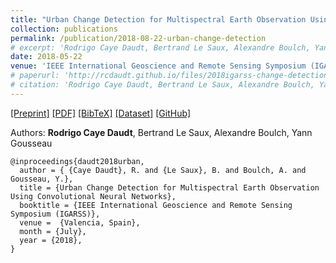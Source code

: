 ```yaml
---
title: "Urban Change Detection for Multispectral Earth Observation Using Convolutional Neural Networks"
collection: publications
permalink: /publication/2018-08-22-urban-change-detection
# excerpt: 'Rodrigo Caye Daudt, Bertrand Le Saux, Alexandre Boulch, Yann Gousseau.'
date: 2018-05-22
venue: 'IEEE International Geoscience and Remote Sensing Symposium (IGARSS)'
# paperurl: 'http://rcdaudt.github.io/files/2018igarss-change-detection.pdf'
# citation: 'Rodrigo Caye Daudt, Bertrand Le Saux, Alexandre Boulch, Yann Gousseau'
---
```


[[Preprint]](https://arxiv.org/abs/1810.08468) [[PDF]](http://rcdaudt.github.io/files/2018igarss-change-detection.pdf) [[BibTeX]](http://rcdaudt.github.io/files/daudt2018urban.bib) [[Dataset]](https://rcdaudt.github.io/oscd/) [[GitHub]](https://github.com/rcdaudt/patch_based_change_detection)

Authors: **Rodrigo Caye Daudt**, Bertrand Le Saux, Alexandre Boulch, Yann Gousseau

```
@inproceedings{daudt2018urban,
  author = { {Caye Daudt}, R. and {Le Saux}, B. and Boulch, A. and Gousseau, Y.},
  title = {Urban Change Detection for Multispectral Earth Observation Using Convolutional Neural Networks},
  booktitle = {IEEE International Geoscience and Remote Sensing Symposium (IGARSS)},
  venue =  {Valencia, Spain},
  month = {July},
  year = {2018},
}
```
